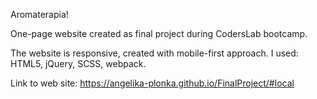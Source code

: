 Aromaterapia!

One-page website created as final project during CodersLab bootcamp. 

The website is responsive, created with mobile-first approach. I used: HTML5, jQuery, SCSS, webpack.

Link to web site: https://angelika-plonka.github.io/FinalProject/#local
